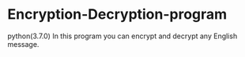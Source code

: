 # Encryption-Decryption-program
python(3.7.0) In this program you can encrypt and decrypt any English message.
